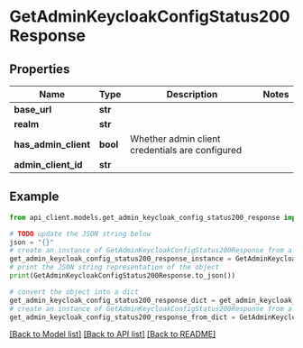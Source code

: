 # GetAdminKeycloakConfigStatus200Response


## Properties

Name | Type | Description | Notes
------------ | ------------- | ------------- | -------------
**base_url** | **str** |  | 
**realm** | **str** |  | 
**has_admin_client** | **bool** | Whether admin client credentials are configured | 
**admin_client_id** | **str** |  | 

## Example

```python
from api_client.models.get_admin_keycloak_config_status200_response import GetAdminKeycloakConfigStatus200Response

# TODO update the JSON string below
json = "{}"
# create an instance of GetAdminKeycloakConfigStatus200Response from a JSON string
get_admin_keycloak_config_status200_response_instance = GetAdminKeycloakConfigStatus200Response.from_json(json)
# print the JSON string representation of the object
print(GetAdminKeycloakConfigStatus200Response.to_json())

# convert the object into a dict
get_admin_keycloak_config_status200_response_dict = get_admin_keycloak_config_status200_response_instance.to_dict()
# create an instance of GetAdminKeycloakConfigStatus200Response from a dict
get_admin_keycloak_config_status200_response_from_dict = GetAdminKeycloakConfigStatus200Response.from_dict(get_admin_keycloak_config_status200_response_dict)
```
[[Back to Model list]](../README.md#documentation-for-models) [[Back to API list]](../README.md#documentation-for-api-endpoints) [[Back to README]](../README.md)


